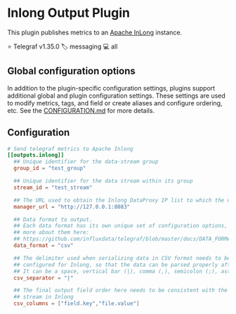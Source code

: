 # Inlong Output Plugin

This plugin publishes metrics to an [Apache InLong][inlong] instance.

⭐ Telegraf v1.35.0
🏷️ messaging
💻 all

[inlong]: https://inlong.apache.org
## Global configuration options <!-- @/docs/includes/plugin_config.md -->

In addition to the plugin-specific configuration settings, plugins support
additional global and plugin configuration settings. These settings are used to
modify metrics, tags, and field or create aliases and configure ordering, etc.
See the [CONFIGURATION.md][CONFIGURATION.md] for more details.

[CONFIGURATION.md]: ../../../docs/CONFIGURATION.md#plugins

## Configuration

```toml @sample.conf
# Send telegraf metrics to Apache Inlong
[[outputs.inlong]]
  ## Unique identifier for the data-stream group
  group_id = "test_group"  

  ## Unique identifier for the data stream within its group
  stream_id = "test_stream"  

  ## The URL used to obtain the Inlong DataProxy IP list to which the data will be sent
  manager_url = "http://127.0.0.1:8083"

  ## Data format to output.
  ## Each data format has its own unique set of configuration options, read
  ## more about them here:
  ## https://github.com/influxdata/telegraf/blob/master/docs/DATA_FORMATS_OUTPUT.md
  data_format = "csv"

  ## The delimiter used when serializing data in CSV format needs to be consistent with the delimiter
  ## configured for Inlong, so that the data can be parsed properly after it reaches Inlong.
  ## It can be a space, vertical bar (|), comma (,), semicolon (;), asterisk (*), double quotes ("), etc.
  csv_separator = "|"

  ## The final output field order here needs to be consistent with the field order defined by the data
  ## stream in Inlong
  csv_columns = ["field.key","file.value"]
```

